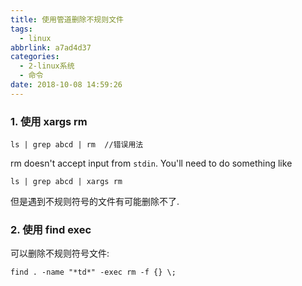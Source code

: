 ```yaml
---
title: 使用管道删除不规则文件
tags:
  - linux
abbrlink: a7ad4d37
categories:
  - 2-linux系统
  - 命令
date: 2018-10-08 14:59:26
---
```



### 1. 使用 xargs rm 

```
ls | grep abcd | rm  //错误用法
```



rm doesn't accept input from `stdin`. You'll need to do something like

```
ls | grep abcd | xargs rm
```

但是遇到不规则符号的文件有可能删除不了.



### 2. 使用 find exec

可以删除不规则符号文件:
```
find . -name "*td*" -exec rm -f {} \;
```

